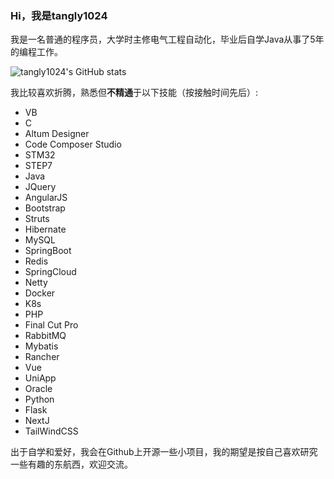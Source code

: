### Hi，我是tangly1024

我是一名普通的程序员，大学时主修电气工程自动化，毕业后自学Java从事了5年的编程工作。

![tangly1024's GitHub stats](https://github-readme-stats.vercel.app/api?username=tangly1024&show_icons=true&theme=ayu-mirage)


我比较喜欢折腾，熟悉但**不精通**于以下技能（按接触时间先后）:

- VB
- C
- Altum Designer
- Code Composer Studio
- STM32
- STEP7
- Java
- JQuery
- AngularJS
- Bootstrap
- Struts
- Hibernate
- MySQL
- SpringBoot
- Redis
- SpringCloud
- Netty
- Docker
- K8s
- PHP
- Final Cut Pro
- RabbitMQ
- Mybatis
- Rancher
- Vue
- UniApp
- Oracle
- Python
- Flask
- NextJ
- TailWindCSS


出于自学和爱好，我会在Github上开源一些小项目，我的期望是按自己喜欢研究一些有趣的东航西，欢迎交流。

